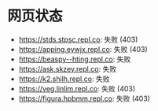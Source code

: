 # 网页状态
- https://stds.stpsc.repl.co: 失败 (403)
- https://apping.eywjx.repl.co: 失败 (403)
- https://beaspy--hting.repl.co: 失败
- https://ask.skzey.repl.co: 失败
- https://k2.shilh.repl.co: 失败
- https://veg.linlim.repl.co: 失败 (403)
- https://figura.hpbmm.repl.co: 失败 (403)
